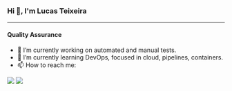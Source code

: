 ### Hi 👋, I'm Lucas Teixeira   
***  
#### Quality Assurance  

- 🔭 I’m currently working on automated and manual tests.
- 🌱 I’m currently learning DevOps, focused in cloud, pipelines, containers.
- 📫 How to reach me:

<a href="https://www.linkedin.com/in/lucas-teixeira-analista-de-testes/"><img src="https://img.shields.io/badge/LinkedIn-0077B5?style=for-the-badge&logo=linkedin&logoColor=white"></img></a>
<a href="mailto:lucasjcteixeira@gmail.com?subject=Olá Lucas"><img src="https://img.shields.io/badge/Gmail-D14836?style=for-the-badge&logo=gmail&logoColor=white"></img><a>



 
<!--
**lucasjct/lucasjct** is a ✨ _special_ ✨ repository because its `README.md` (this file) appears on your GitHub profile.

Here are some ideas to get you started:

- 🔭 I’m currently working on ...
- 🌱 I’m currently learning ...
- 👯 I’m looking to collaborate on ...
- 🤔 I’m looking for help with ...
- 💬 Ask me about ...
- 📫 How to reach me: ...
- 😄 Pronouns: ...
- ⚡ Fun fact: ...
-->
